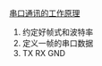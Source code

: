 [串口通讯的工作原理](https://www.bilibili.com/video/BV1y34y147s5/?spm_id_from=333.337.search-card.all.click&vd_source=b92112731015c20054034d26c9ad8a67)
1. 约定好帧式和波特率
2. 定义一帧的串口数据
3. TX RX GND